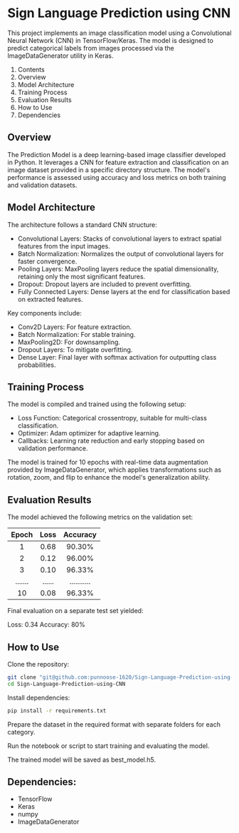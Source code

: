 # Sign Language Prediction using CNN

This project implements an image classification model using a Convolutional Neural Network (CNN) in TensorFlow/Keras. The model is designed to predict categorical labels from images processed via the ImageDataGenerator utility in Keras.

1. Contents
2. Overview
3. Model Architecture
4. Training Process
5. Evaluation Results
6. How to Use
7. Dependencies

## Overview

The Prediction Model is a deep learning-based image classifier developed in Python. It leverages a CNN for feature extraction and classification on an image dataset provided in a specific directory structure. The model's performance is assessed using accuracy and loss metrics on both training and validation datasets.

## Model Architecture

The architecture follows a standard CNN structure:

- Convolutional Layers: Stacks of convolutional layers to extract spatial features from the input images.
- Batch Normalization: Normalizes the output of convolutional layers for faster convergence.
- Pooling Layers: MaxPooling layers reduce the spatial dimensionality, retaining only the most significant features.
- Dropout: Dropout layers are included to prevent overfitting.
- Fully Connected Layers: Dense layers at the end for classification based on extracted features.

Key components include:

- Conv2D Layers: For feature extraction.
- Batch Normalization: For stable training.
- MaxPooling2D: For downsampling.
- Dropout Layers: To mitigate overfitting.
- Dense Layer: Final layer with softmax activation for outputting class probabilities.

## Training Process

The model is compiled and trained using the following setup:

- Loss Function: Categorical crossentropy, suitable for multi-class classification.
- Optimizer: Adam optimizer for adaptive learning.
- Callbacks: Learning rate reduction and early stopping based on validation performance.

The model is trained for 10 epochs with real-time data augmentation provided by ImageDataGenerator, which applies transformations such as rotation, zoom, and flip to enhance the model's generalization ability.

## Evaluation Results

The model achieved the following metrics on the validation set:

| Epoch |	Loss |	Accuracy |
|:-----:|:----:|:---------:|
|   1   |	0.68 |	90.30%   |
|   2   |	0.12 |	96.00%   |
|   3   |	0.10 |	96.33%   |
|.......|......|...........|
|   10  |	0.08 |	96.33%   |

Final evaluation on a separate test set yielded:

Loss: 0.34
Accuracy: 80%

## How to Use

Clone the repository:

  ```bash
  git clone "git@github.com:punnoose-1620/Sign-Language-Prediction-using-CNN.git"
  cd Sign-Language-Prediction-using-CNN
```

Install dependencies:

  ```bash
  pip install -r requirements.txt
```

Prepare the dataset in the required format with separate folders for each category.

Run the notebook or script to start training and evaluating the model.

The trained model will be saved as best_model.h5.

## Dependencies:

- TensorFlow
- Keras
- numpy
- ImageDataGenerator

